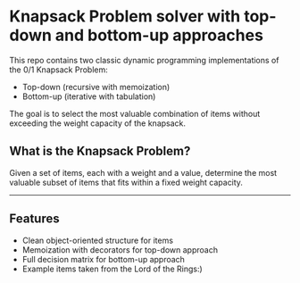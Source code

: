 # Knapsack Problem solver with top-down and bottom-up approaches

This repo contains two classic dynamic programming implementations of the 0/1 Knapsack Problem:
- Top-down (recursive with memoization)
- Bottom-up (iterative with tabulation)

The goal is to select the most valuable combination of items without exceeding the weight capacity of the knapsack.

## What is the Knapsack Problem?

Given a set of items, each with a weight and a value, determine the most valuable subset of items that fits within a fixed weight capacity.

---

## Features

- Clean object-oriented structure for items
- Memoization with decorators for top-down approach
- Full decision matrix for bottom-up approach
- Example items taken from the Lord of the Rings:)
